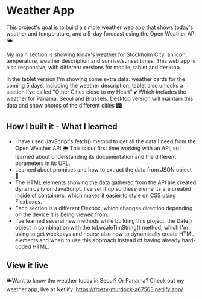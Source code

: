 # Weather App

This project's goal is to build a simple weather web app that shows today's weather and temperature, and a 5-day forecast using the Open Weather API 🌤

My main section is showing today's weather for Stockholm City: an icon, temperature, weather description and sunrise/sunset times.
This web app is also responsive, with different versions for mobile, tablet and desktop.

In the tablet version I'm showing some extra data: weather cards for the coming 5 days, including the weather description; tablet also unlocks a section I've called "Other Cities close to my Heart" 💕 Which includes the weather for Panama, Seoul and Brussels.
Desktop version will maintain this data and show photos of the different cities 🏙

## How I built it - What I learned

- I have used JavScript's fetch() method to get all the data I need from the Open Weather API 🌦 This is our first time working with an API, so I learned about understanding its documentation and the different parameters in its URL.
- Learned about promises and how to extract the data from JSON object 💪
- The HTML elements showing the data gathered from the API are created dynamically on JavaScript. I've set it up so these elements are created inside of containers, which makes it easier to style on CSS using Flexboxes.
- Each section is a different Flexbox, which changes direction depending on the device it is being viewed from.
- I've learned several new methods while building this project: the Date() object in combination with the toLocaleTimString() method, which I'm using to get weekdays and hours; also how to dynamically create HTML elements and when to use this approach instead of having already hard-coded HTML.

## View it live

🌥Want to know the weather today in Seoul? Or Panama? Check out my weather app, live at Netlify: https://frosty-murdock-a67563.netlify.app/
